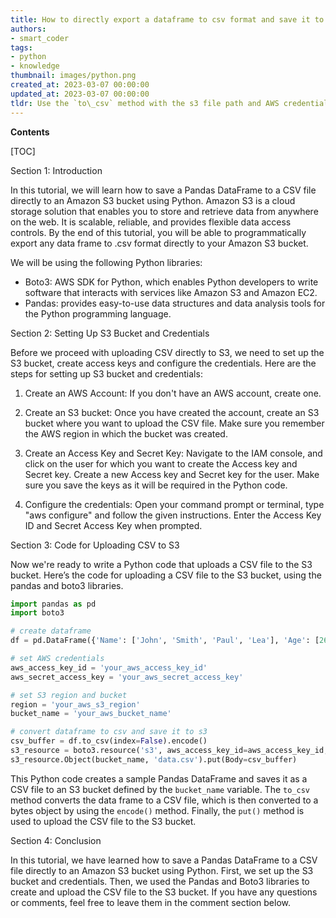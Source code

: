 ```yaml
---
title: How to directly export a dataframe to csv format and save it to s3 in python?
authors:
- smart_coder
tags:
- python
- knowledge
thumbnail: images/python.png
created_at: 2023-03-07 00:00:00
updated_at: 2023-03-07 00:00:00
tldr: Use the `to\_csv` method with the s3 file path and AWS credentials configured to write the dataframe directly to an S3 bucket in csv format.
---
```


**Contents**

[TOC]

Section 1: Introduction

In this tutorial, we will learn how to save a Pandas DataFrame to a CSV file directly to an Amazon S3 bucket using Python. Amazon S3 is a cloud storage solution that enables you to store and retrieve data from anywhere on the web. It is scalable, reliable, and provides flexible data access controls. By the end of this tutorial, you will be able to programmatically export any data frame to .csv format directly to your Amazon S3 bucket.

We will be using the following Python libraries:

- Boto3: AWS SDK for Python, which enables Python developers to write software that interacts with services like Amazon S3 and Amazon EC2.
- Pandas: provides easy-to-use data structures and data analysis tools for the Python programming language.

Section 2: Setting Up S3 Bucket and Credentials

Before we proceed with uploading CSV directly to S3, we need to set up the S3 bucket, create access keys and configure the credentials. Here are the steps for setting up S3 bucket and credentials:

1. Create an AWS Account: If you don't have an AWS account, create one.

2. Create an S3 bucket: Once you have created the account, create an S3 bucket where you want to upload the CSV file. Make sure you remember the AWS region in which the bucket was created.

3. Create an Access Key and Secret Key: Navigate to the IAM console, and click on the user for which you want to create the Access key and Secret key. Create a new Access key and Secret key for the user. Make sure you save the keys as it will be required in the Python code.

4. Configure the credentials: Open your command prompt or terminal, type "aws configure" and follow the given instructions. Enter the Access Key ID and Secret Access Key when prompted.

Section 3: Code for Uploading CSV to S3

Now we're ready to write a Python code that uploads a CSV file to the S3 bucket. Here’s the code for uploading a CSV file to the S3 bucket, using the pandas and boto3 libraries.

``` python
import pandas as pd
import boto3

# create dataframe
df = pd.DataFrame({'Name': ['John', 'Smith', 'Paul', 'Lea'], 'Age': [26, 31, 23, 40]})

# set AWS credentials
aws_access_key_id = 'your_aws_access_key_id'
aws_secret_access_key = 'your_aws_secret_access_key'

# set S3 region and bucket
region = 'your_aws_s3_region'
bucket_name = 'your_aws_bucket_name'

# convert dataframe to csv and save it to s3
csv_buffer = df.to_csv(index=False).encode()
s3_resource = boto3.resource('s3', aws_access_key_id=aws_access_key_id, aws_secret_access_key=aws_secret_access_key, region_name=region)
s3_resource.Object(bucket_name, 'data.csv').put(Body=csv_buffer)
```

This Python code creates a sample Pandas DataFrame and saves it as a CSV file to an S3 bucket defined by the `bucket_name` variable. The `to_csv` method converts the data frame to a CSV file, which is then converted to a bytes object by using the `encode()` method. Finally, the `put()` method is used to upload the CSV file to the S3 bucket.

Section 4: Conclusion

In this tutorial, we have learned how to save a Pandas DataFrame to a CSV file directly to an Amazon S3 bucket using Python. First, we set up the S3 bucket and credentials. Then, we used the Pandas and Boto3 libraries to create and upload the CSV file to the S3 bucket. If you have any questions or comments, feel free to leave them in the comment section below.
